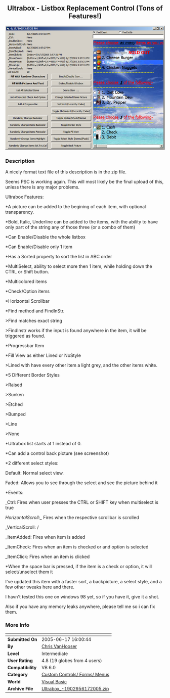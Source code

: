 ﻿<div align="center">

## Ultrabox \- Listbox Replacement Control \(Tons of Features\!\)

<img src="PIC200561719216604.JPG">
</div>

### Description

A nicely format text file of this description is in the zip file.

Seems PSC is working again. This will most likely be the final upload of this, unless there is any major problems.

Ultrabox Features:

*A picture can be added to the begining of each item, with optional transparency.

*Bold, Italic, Underline can be added to the items, with the ability to have only part of the string any of those three (or a combo of them)

*Can Enable/Disable the whole listbox

*Can Enable/Disable only 1 item

*Has a Sorted property to sort the list in ABC order

*MultiSelect, ability to select more then 1 item, while holding down the CTRL or Shift button.

*Multicolored items

*Check/Option items

*Horizontal Scrollbar

*Find method and FindInStr.

&gt;Find matches exact string

&gt;FindInstr works if the input is found anywhere in the item, it will be triggered as found.

*Progressbar Item

*Fill View as either Lined or NoStyle

&gt;Lined with have every other item a light grey, and the other items white.

*5 Different Border Styles

&gt;Raised

&gt;Sunken

&gt;Etched

&gt;Bumped

&gt;Line

&gt;None

*Ultrabox list starts at 1 instead of 0.

*Can add a control back picture (see screenshot)

*2 different select styles:

Default: Normal select view.

Faded:  Allows you to see through the select and see the picture behind it

*Events:

_Ctrl: Fires when user presses the CTRL or SHIFT key when multiselect is true

_HorizontalScroll:\__ Fires when the respective scrollbar is scrolled

_VerticalScroll: /

_ItemAdded: Fires when item is added

_ItemCheck: Fires when an item is checked or and option is selected

_ItemClick: Fires when an item is clicked

*When the space bar is pressed, if the item is a check or option, it will select/unselect them it

I've updated this item with a faster sort, a backpicture, a select style, and a few other tweaks here and there.

I havn't tested this one on windows 98 yet, so if you have it, give it a shot.

Also if you have any memory leaks anywhere, please tell me so i can fix them.
 
### More Info
 


<span>             |<span>
---                |---
**Submitted On**   |2005-06-17 16:00:44
**By**             |[Chris VanHooser](https://github.com/Planet-Source-Code/PSCIndex/blob/master/ByAuthor/chris-vanhooser.md)
**Level**          |Intermediate
**User Rating**    |4.8 (19 globes from 4 users)
**Compatibility**  |VB 6\.0
**Category**       |[Custom Controls/ Forms/  Menus](https://github.com/Planet-Source-Code/PSCIndex/blob/master/ByCategory/custom-controls-forms-menus__1-4.md)
**World**          |[Visual Basic](https://github.com/Planet-Source-Code/PSCIndex/blob/master/ByWorld/visual-basic.md)
**Archive File**   |[Ultrabox\_\-1902956172005\.zip](https://github.com/Planet-Source-Code/chris-vanhooser-ultrabox-listbox-replacement-control-tons-of-features__1-61215/archive/master.zip)








